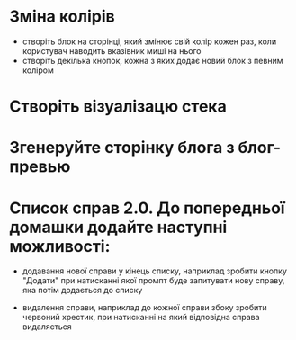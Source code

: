 # Зміна колірів

-   створіть блок на сторінці, який змінює свій колір кожен раз, коли користувач наводить вказівник миші на нього
-   cтворіть декілька кнопок, кожна з яких додає новий блок з певним коліром

<!-- Math.floor(Math.random() * 16777215).toString(16); -->

# Створіть візуалізацю стека

# Згенеруйте сторінку блога з блог-превью

# Список справ 2.0. До попередньої домашки додайте наступні можливості:

-   додавання нової справи у кінець списку, наприклад зробити кнопку "Додати" при натисканні якої промпт буде запитувати нову справу, яка потім додається до списку

-   видалення справи, наприклад до кожної справи збоку зробити червоний хрестик, при натисканні на який відповідна справа видаляється
